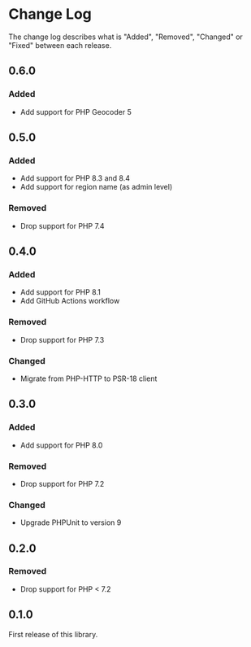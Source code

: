# Change Log

The change log describes what is "Added", "Removed", "Changed" or "Fixed" between each release.

## 0.6.0

### Added

- Add support for PHP Geocoder 5

## 0.5.0

### Added

- Add support for PHP 8.3 and 8.4
- Add support for region name (as admin level)

### Removed

- Drop support for PHP 7.4

## 0.4.0

### Added

- Add support for PHP 8.1
- Add GitHub Actions workflow

### Removed

- Drop support for PHP 7.3

### Changed

- Migrate from PHP-HTTP to PSR-18 client

## 0.3.0

### Added

- Add support for PHP 8.0

### Removed

- Drop support for PHP 7.2

### Changed

- Upgrade PHPUnit to version 9

## 0.2.0

### Removed

- Drop support for PHP < 7.2

## 0.1.0

First release of this library.

